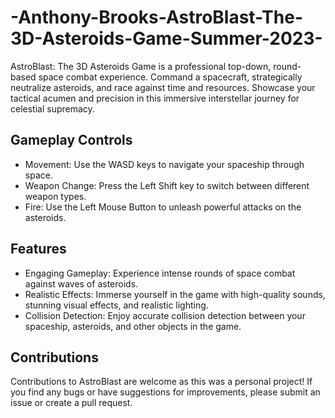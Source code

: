 # -Anthony-Brooks-AstroBlast-The-3D-Asteroids-Game-Summer-2023-
AstroBlast: The 3D Asteroids Game is a professional top-down, round-based space combat experience. Command a spacecraft, strategically neutralize asteroids, and race against time and resources. Showcase your tactical acumen and precision in this immersive interstellar journey for celestial supremacy.

## Gameplay Controls

- Movement: Use the WASD keys to navigate your spaceship through space.
- Weapon Change: Press the Left Shift key to switch between different weapon types.
- Fire: Use the Left Mouse Button to unleash powerful attacks on the asteroids.

## Features

- Engaging Gameplay: Experience intense rounds of space combat against waves of asteroids.
- Realistic Effects: Immerse yourself in the game with high-quality sounds, stunning visual effects, and realistic lighting.
- Collision Detection: Enjoy accurate collision detection between your spaceship, asteroids, and other objects in the game.

## Contributions

Contributions to AstroBlast are welcome as this was a personal project! If you find any bugs or have suggestions for improvements, please submit an issue or create a pull request.

